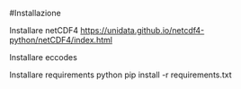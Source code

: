 #Installazione

Installare netCDF4
https://unidata.github.io/netcdf4-python/netCDF4/index.html

Installare eccodes

Installare requirements python
pip install -r requirements.txt